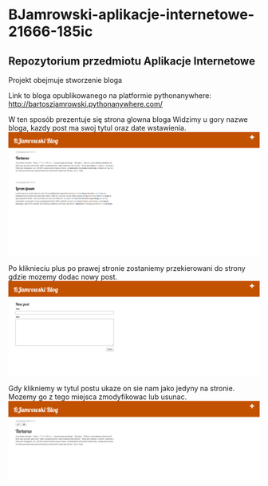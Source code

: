 # BJamrowski-aplikacje-internetowe-21666-185ic
## Repozytorium przedmiotu Aplikacje Internetowe

Projekt obejmuje stworzenie bloga

Link to bloga opublikowanego na platformie pythonanywhere: http://bartoszjamrowski.pythonanywhere.com/

W ten sposób prezentuje się strona glowna bloga
Widzimy u gory nazwe bloga, kazdy post ma swoj tytul oraz date wstawienia.
![Strona glowna](./photos/widok.png)

Po kliknieciu plus po prawej stronie zostaniemy przekierowani do strony gdzie mozemy dodac nowy post.
![Stona tworzenia postow](./photos/newPost.png)

Gdy klikniemy w tytul postu ukaze on sie nam jako jedyny na stronie. Mozemy go z tego miejsca zmodyfikowac lub usunac.
![Pojedynczy post](./photos/singlePost.png)
